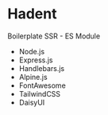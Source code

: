 # Hadent

Boilerplate SSR - ES Module

- Node.js
- Express.js
- Handlebars.js
- Alpine.js
- FontAwesome
- TailwindCSS
- DaisyUI
